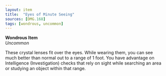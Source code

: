 ```yaml
---
layout: item
title:  "Eyes of Minute Seeing"
sources: [DMG.168]
tags: [wondrous, uncommon]
---
```


**Wondrous Item**  
*Uncommon*

These crystal lenses fit over the eyes. While wearing them, you can see much better than normal out to a range of 1 foot. You have advantage on Intelligence (Investigation) checks that rely on sight while searching an area or studying an object within that range.